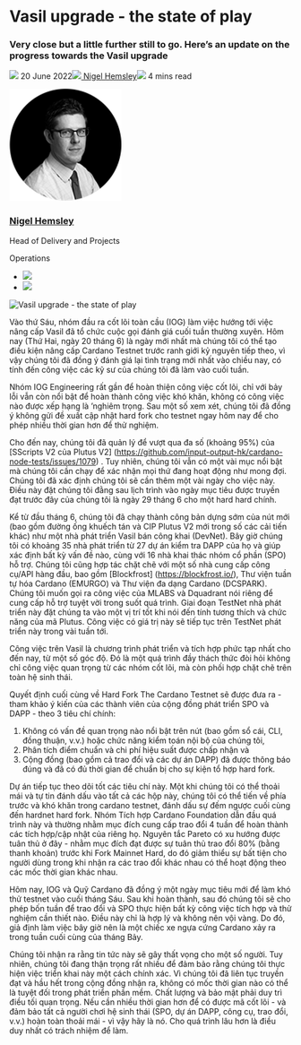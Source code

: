# Vasil upgrade - the state of play
### **Very close but a little further still to go. Here’s an update on the progress towards the Vasil upgrade** 
![](img/2022-06-20-vasil-upgrade-the-state-of-play.002.png) 20 June 2022![](img/2022-06-20-vasil-upgrade-the-state-of-play.002.png)[ Nigel Hemsley](tmp//en/blog/authors/nigel-hemsley/page-1/)![](img/2022-06-20-vasil-upgrade-the-state-of-play.003.png) 4 mins read

![Nigel Hemsley](img/2022-06-20-vasil-upgrade-the-state-of-play.004.png)[](tmp//en/blog/authors/nigel-hemsley/page-1/)
### [**Nigel Hemsley**](tmp//en/blog/authors/nigel-hemsley/page-1/)
Head of Delivery and Projects

Operations

- ![](img/2022-06-20-vasil-upgrade-the-state-of-play.005.png)[](mailto:nigel.hemsley@iohk.io "Email")
- ![](img/2022-06-20-vasil-upgrade-the-state-of-play.006.png)[](tmp/www.linkedin.com/in/nigel-hemsley-433a213 "LinkedIn")

![Vasil upgrade - the state of play](img/2022-06-20-vasil-upgrade-the-state-of-play.007.png)

Vào thứ Sáu, nhóm đầu ra cốt lõi toàn cầu (IOG) làm việc hướng tới việc nâng cấp Vasil đã tổ chức cuộc gọi đánh giá cuối tuần thường xuyên. Hôm nay (Thứ Hai, ngày 20 tháng 6) là ngày mới nhất mà chúng tôi có thể tạo điều kiện nâng cấp Cardano Testnet trước ranh giới kỷ nguyên tiếp theo, vì vậy chúng tôi đã đồng ý đánh giá lại tình trạng mới nhất vào chiều nay, có tính đến công việc các kỹ sư của chúng tôi đã làm vào cuối tuần.

Nhóm IOG Engineering rất gần để hoàn thiện công việc cốt lõi, chỉ với bảy lỗi vẫn còn nổi bật để hoàn thành công việc khó khăn, không có công việc nào được xếp hạng là ’nghiêm trọng. Sau một số xem xét, chúng tôi đã đồng ý không gửi đề xuất cập nhật hard fork cho testnet ngay hôm nay để cho phép nhiều thời gian hơn để thử nghiệm.

Cho đến nay, chúng tôi đã quản lý để vượt qua đa số (khoảng 95%) của [SScripts V2 của Plutus V2] (https://github.com/input-output-hk/cardano-node-tests/issues/1079) . Tuy nhiên, chúng tôi vẫn có một vài mục nổi bật mà chúng tôi cần chạy để xác nhận mọi thứ đang hoạt động như mong đợi. Chúng tôi đã xác định chúng tôi sẽ cần thêm một vài ngày cho việc này. Điều này đặt chúng tôi đằng sau lịch trình vào ngày mục tiêu được truyền đạt trước đây của chúng tôi là ngày 29 tháng 6 cho một hard hard chính.

Kể từ đầu tháng 6, chúng tôi đã chạy thành công bản dựng sớm của nút mới (bao gồm đường ống khuếch tán và CIP Plutus V2 mới trong số các cải tiến khác) như một nhà phát triển Vasil bán công khai (DevNet). Bây giờ chúng tôi có khoảng 35 nhà phát triển từ 27 dự án kiểm tra DAPP của họ và giúp xác định bất kỳ vấn đề nào, cùng với 16 nhà khai thác nhóm cổ phần (SPO) hỗ trợ. Chúng tôi cũng hợp tác chặt chẽ với một số nhà cung cấp công cụ/API hàng đầu, bao gồm [Blockfrost] (https://blockfrost.io/), Thư viện tuần tự hóa Cardano (EMURGO) và Thư viện đa dạng Cardano (DCSPARK). Chúng tôi muốn gọi ra công việc của MLABS và Dquadrant nói riêng để cung cấp hỗ trợ tuyệt vời trong suốt quá trình. Giai đoạn TestNet nhà phát triển này đặt chúng ta vào một vị trí tốt khi nói đến tính tương thích và chức năng của mã Plutus. Công việc có giá trị này sẽ tiếp tục trên TestNet phát triển này trong vài tuần tới.

Công việc trên Vasil là chương trình phát triển và tích hợp phức tạp nhất cho đến nay, từ một số góc độ. Đó là một quá trình đầy thách thức đòi hỏi không chỉ công việc quan trọng từ các nhóm cốt lõi, mà còn phối hợp chặt chẽ trên toàn hệ sinh thái.

Quyết định cuối cùng về Hard Fork The Cardano Testnet sẽ được đưa ra - tham khảo ý kiến của các thành viên của cộng đồng phát triển SPO và DAPP - theo 3 tiêu chí chính:

1. Không có vấn đề quan trọng nào nổi bật trên nút (bao gồm sổ cái, CLI, đồng thuận, v.v.) hoặc chức năng kiểm toán nội bộ của chúng tôi,
1. Phân tích điểm chuẩn và chi phí hiệu suất được chấp nhận và
1. Cộng đồng (bao gồm cả trao đổi và các dự án DAPP) đã được thông báo đúng và đã có đủ thời gian để chuẩn bị cho sự kiện tổ hợp hard fork.

Dự án tiếp tục theo dõi tốt các tiêu chí này. Một khi chúng tôi có thể thoải mái và tự tin đánh dấu vào tất cả các hộp này, chúng tôi có thể tiến về phía trước và khó khăn trong cardano testnet, đánh dấu sự đếm ngược cuối cùng đến hardnet hard fork. Nhóm Tích hợp Cardano Foundation dẫn đầu quá trình này và thường nhằm mục đích cung cấp trao đổi 4 tuần để hoàn thành các tích hợp/cập nhật của riêng họ. Nguyên tắc Pareto có xu hướng được tuân thủ ở đây - nhằm mục đích đạt được sự tuân thủ trao đổi 80% (bằng thanh khoản) trước khi Fork Mainnet Hard, do đó giảm thiểu sự bất tiện cho người dùng trong khi nhận ra các trao đổi khác nhau có thể hoạt động theo các mốc thời gian khác nhau.

Hôm nay, IOG và Quỹ Cardano đã đồng ý một ngày mục tiêu mới để làm khó thử testnet vào cuối tháng Sáu. Sau khi hoàn thành, sau đó chúng tôi sẽ cho phép bốn tuần để trao đổi và SPO thực hiện bất kỳ công việc tích hợp và thử nghiệm cần thiết nào. Điều này chỉ là hợp lý và không nên vội vàng. Do đó, giả định làm việc bây giờ nên là một chiếc xe ngựa cứng Cardano xảy ra trong tuần cuối cùng của tháng Bảy.

Chúng tôi nhận ra rằng tin tức này sẽ gây thất vọng cho một số người. Tuy nhiên, chúng tôi đang thận trọng rất nhiều để đảm bảo rằng chúng tôi thực hiện việc triển khai này một cách chính xác.
Vì chúng tôi đã liên tục truyền đạt và hầu hết trong cộng đồng nhận ra, không có mốc thời gian nào có thể là tuyệt đối trong phát triển phần mềm.
Chất lượng và bảo mật phải duy trì điều tối quan trọng.
Nếu cần nhiều thời gian hơn để có được mã cốt lõi - và đảm bảo tất cả người chơi hệ sinh thái (SPO, dự án DAPP, công cụ, trao đổi, v.v.) hoàn toàn thoải mái - vì vậy hãy là nó.
Cho quá trình lâu hơn là điều duy nhất có trách nhiệm để làm.
